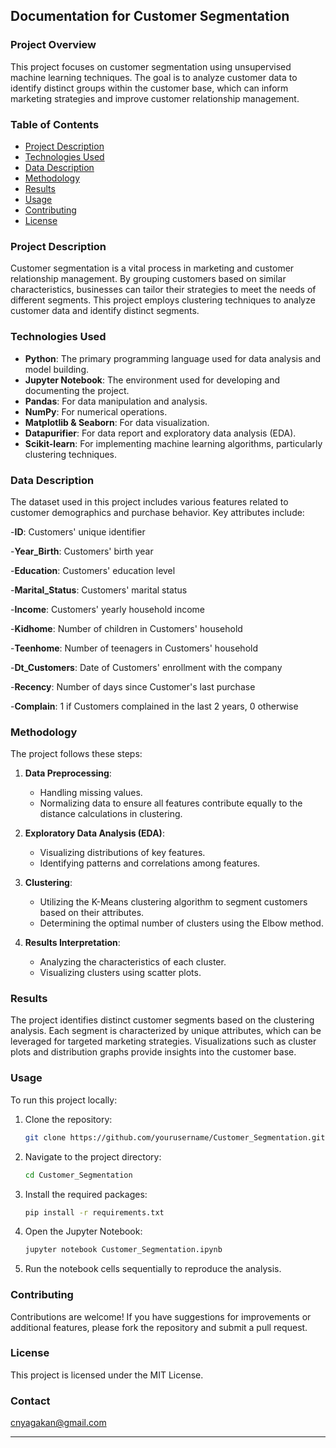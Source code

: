 ## Documentation for Customer Segmentation

### Project Overview

This project focuses on customer segmentation using unsupervised machine learning techniques. The goal is to analyze customer data to identify distinct groups within the customer base, which can inform marketing strategies and improve customer relationship management.

### Table of Contents

- [Project Description](#project-description)
- [Technologies Used](#technologies-used)
- [Data Description](#data-description)
- [Methodology](#methodology)
- [Results](#results)
- [Usage](#usage)
- [Contributing](#contributing)
- [License](#license)

### Project Description

Customer segmentation is a vital process in marketing and customer relationship management. By grouping customers based on similar characteristics, businesses can tailor their strategies to meet the needs of different segments. This project employs clustering techniques to analyze customer data and identify distinct segments.

### Technologies Used

- **Python**: The primary programming language used for data analysis and model building.
- **Jupyter Notebook**: The environment used for developing and documenting the project.
- **Pandas**: For data manipulation and analysis.
- **NumPy**: For numerical operations.
- **Matplotlib & Seaborn**: For data visualization.
- **Datapurifier**: For data report and exploratory data analysis (EDA).
- **Scikit-learn**: For implementing machine learning algorithms, particularly clustering techniques.

### Data Description

The dataset used in this project includes various features related to customer demographics and purchase behavior. Key attributes include:

-**ID**: Customers' unique identifier

-**Year_Birth**: Customers' birth year

-**Education**: Customers' education level

-**Marital_Status**: Customers' marital status

-**Income**: Customers' yearly household income

-**Kidhome**: Number of children in Customers' household

-**Teenhome**: Number of teenagers in Customers' household

-**Dt_Customers**: Date of Customers' enrollment with the company

-**Recency**: Number of days since Customer's last purchase

-**Complain**: 1 if Customers complained in the last 2 years, 0 otherwise

### Methodology

The project follows these steps:

1. **Data Preprocessing**: 
   - Handling missing values.
   - Normalizing data to ensure all features contribute equally to the distance calculations in clustering.

2. **Exploratory Data Analysis (EDA)**:
   - Visualizing distributions of key features.
   - Identifying patterns and correlations among features.

3. **Clustering**:
   - Utilizing the K-Means clustering algorithm to segment customers based on their attributes.
   - Determining the optimal number of clusters using the Elbow method.

4. **Results Interpretation**:
   - Analyzing the characteristics of each cluster.
   - Visualizing clusters using scatter plots.

### Results

The project identifies distinct customer segments based on the clustering analysis. Each segment is characterized by unique attributes, which can be leveraged for targeted marketing strategies. Visualizations such as cluster plots and distribution graphs provide insights into the customer base.

### Usage

To run this project locally:

1. Clone the repository:
   ```bash
   git clone https://github.com/yourusername/Customer_Segmentation.git
   ```

2. Navigate to the project directory:
   ```bash
   cd Customer_Segmentation
   ```

3. Install the required packages:
   ```bash
   pip install -r requirements.txt
   ```

4. Open the Jupyter Notebook:
   ```bash
   jupyter notebook Customer_Segmentation.ipynb
   ```

5. Run the notebook cells sequentially to reproduce the analysis.

### Contributing

Contributions are welcome! If you have suggestions for improvements or additional features, please fork the repository and submit a pull request. 

### License

This project is licensed under the MIT License.

### Contact

cnyagakan@gmail.com

---

